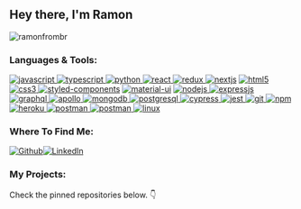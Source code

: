 <h2>Hey there, I'm Ramon </h2>

<p align="left"> <img src="https://komarev.com/ghpvc/?username=ramonfrombr&label=Profile%20views&color=0e75b6&style=flat" alt="ramonfrombr" /> </p>

<h3 align="left">Languages & Tools:</h3>

<p align="left">

<a href="https://developer.mozilla.org/en-US/docs/Web/JavaScript" target="_blank"> 
<img src="https://img.shields.io/badge/JavaScript-F7DF1E?style=for-the-badge&logo=javascript&logoColor=black" alt="javascript" /> </a> 
 <a href="https://www.typescriptlang.org/" target="_blank"> <img src="https://img.shields.io/badge/TypeScript-007ACC?style=for-the-badge&logo=typescript&logoColor=white" alt="typescript" /> </a> 
<a href="https://www.python.org" target="_blank"> <img src="https://img.shields.io/badge/Python-14354C?style=for-the-badge&logo=python&logoColor=white" alt="python" /> </a>
<a href="https://reactjs.org/" target="_blank"> <img src="https://img.shields.io/badge/React-20232A?style=for-the-badge&logo=react&logoColor=61DAFB" alt="react" /> </a>
<a href="https://redux.js.org" target="_blank"> <img src="https://img.shields.io/badge/Redux-593D88?style=for-the-badge&logo=redux&logoColor=white" alt="redux" /> </a>
<a href="https://nextjs.org/" target="_blank"> <img src="https://img.shields.io/badge/next.js-000000?style=for-the-badge&logo=next.js&logoColor=white" alt="nextjs" /></a> 
<a href="https://www.w3.org/html/" target="_blank"> <img src="https://img.shields.io/badge/HTML5-E34F26?style=for-the-badge&logo=html5&logoColor=white" alt="html5" /> </a>
<a href="https://www.w3schools.com/css/" target="_blank"> <img src="https://img.shields.io/badge/CSS3-1572B6?style=for-the-badge&logo=css3&logoColor=white" alt="css3" /> </a>
<a href="https://www.styled-components.com" target="_blank"> <img src="https://img.shields.io/badge/styled--components-DB7093?style=for-the-badge&logo=styled-components&logoColor=white" alt="styled-components" /></a>
<a href="https://material-ui.org/" target="_blank"> <img src="https://img.shields.io/badge/Material--UI-0081CB?style=for-the-badge&logo=material-ui&logoColor=white" alt="material-ui" /></a>
<a href="https://nodejs.org" target="_blank"> <img src="https://img.shields.io/badge/Node.js-43853D?style=for-the-badge&logo=node.js&logoColor=white" alt="nodejs" /> </a>
<a href="https://www.expressjs.com" target="_blank"> <img src="https://img.shields.io/badge/Express.js-000000?style=for-the-badge&logo=express&logoColor=white" alt="expressjs" /> </a>
<a href="https://graphql.org" target="_blank"> <img src="https://img.shields.io/badge/graphql-e535ab?style=for-the-badge&logo=graphql&logoColor=white" alt="graphql" /> </a>
<a href="https://www.apollographql.com" target="_blank"> <img src="https://img.shields.io/badge/apollo-162A45?style=for-the-badge&logo=apollo%20graphql&logoColor=white" alt="apollo" /> </a>
<a href="https://www.mongodb.com/" target="_blank"> <img src="https://img.shields.io/badge/MongoDB-4EA94B?style=for-the-badge&logo=mongodb&logoColor=white" alt="mongodb" /> </a>
<a href="https://www.postgresql.org" target="_blank"> <img src="https://img.shields.io/badge/PostgreSQL-316192?style=for-the-badge&logo=postgresql&logoColor=white" alt="postgresql" /> </a>
<a href="https://www.cypress.io" target="_blank"> <img src="https://img.shields.io/badge/cypress-000000?style=for-the-badge&logo=cypress&logoColor=white" alt="cypress" /> </a>
<a href="https://jestjs.io" target="_blank"> <img src="https://img.shields.io/badge/jest-92414E?style=for-the-badge&logo=jest&logoColor=white" alt="jest" /> </a>
<a href="https://git-scm.com/" target="_blank"> <img src="https://img.shields.io/badge/Git-F05032?style=for-the-badge&logo=git&logoColor=white" alt="git" /> </a>
<a href="https://npmjs.com/" target="_blank"> <img src="https://img.shields.io/badge/npm-CB3837?style=for-the-badge&logo=npm&logoColor=white" alt="npm" /> </a>
<a href="https://heroku.com" target="_blank"> <img src="https://img.shields.io/badge/Heroku-430098?style=for-the-badge&logo=heroku&logoColor=white" alt="heroku" /> </a>
<a href="https://postman.com" target="_blank"> <img src="https://img.shields.io/badge/postman-E95723?style=for-the-badge&logo=postman&logoColor=white" alt="postman" /> </a>
<a href="https://code.visualstudio.com" target="_blank"> <img src="https://img.shields.io/badge/VS_Code-0078D4?style=for-the-badge&logo=visual%20studio%20code&logoColor=white" alt="postman" /> </a>
<a href="https://www.linux.org/" target="_blank"> <img src="https://img.shields.io/badge/linux-E79A00?style=for-the-badge&logo=linux&logoColor=black" alt="linux" /> </a>
</p>

<h3>Where To Find Me:</h3>
<p>
<p><a href="[https://github.com/amand33p](https://github.com/ramonfrombr)" target="_blank"><img alt="Github" src="https://img.shields.io/badge/GitHub-%2312100E.svg?&style=for-the-badge&logo=Github&logoColor=white" /></a><a href="[https://www.linkedin.com/in/amand33p](https://www.linkedin.com/in/rodrigues-ramon/)" target="_blank"><img alt="LinkedIn" src="https://img.shields.io/badge/linkedin-%230077B5.svg?&style=for-the-badge&logo=linkedin&logoColor=white" /></a></p>

<h3>My Projects:</h3>
<p>
Check the pinned repositories below. 👇
</p>
